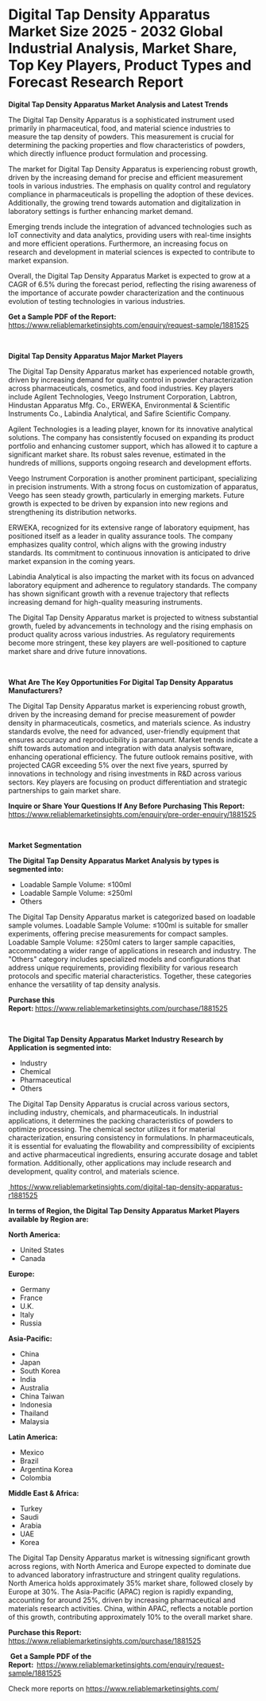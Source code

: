 <p><h1>Digital Tap Density Apparatus Market Size 2025 - 2032 Global Industrial Analysis, Market Share, Top Key Players, Product Types and Forecast Research Report</h1></p><p><strong>Digital Tap Density Apparatus Market Analysis and Latest Trends</strong></p>
<p><p>The Digital Tap Density Apparatus is a sophisticated instrument used primarily in pharmaceutical, food, and material science industries to measure the tap density of powders. This measurement is crucial for determining the packing properties and flow characteristics of powders, which directly influence product formulation and processing.</p><p>The market for Digital Tap Density Apparatus is experiencing robust growth, driven by the increasing demand for precise and efficient measurement tools in various industries. The emphasis on quality control and regulatory compliance in pharmaceuticals is propelling the adoption of these devices. Additionally, the growing trend towards automation and digitalization in laboratory settings is further enhancing market demand.</p><p>Emerging trends include the integration of advanced technologies such as IoT connectivity and data analytics, providing users with real-time insights and more efficient operations. Furthermore, an increasing focus on research and development in material sciences is expected to contribute to market expansion.</p><p>Overall, the Digital Tap Density Apparatus Market is expected to grow at a CAGR of 6.5% during the forecast period, reflecting the rising awareness of the importance of accurate powder characterization and the continuous evolution of testing technologies in various industries.</p></p>
<p><strong>Get a Sample PDF of the Report:&nbsp;</strong> <a href="https://www.reliablemarketinsights.com/enquiry/request-sample/1881525?utm_campaign=2637&utm_medium=2&utm_source=Github&utm_content=ia&utm_term=01032025&utm_id=digital-tap-density-apparatus">https://www.reliablemarketinsights.com/enquiry/request-sample/1881525</a></p>
<p>&nbsp;</p>
<p><strong>Digital Tap Density Apparatus Major Market Players</strong></p>
<p><p>The Digital Tap Density Apparatus market has experienced notable growth, driven by increasing demand for quality control in powder characterization across pharmaceuticals, cosmetics, and food industries. Key players include Agilent Technologies, Veego Instrument Corporation, Labtron, Hindustan Apparatus Mfg. Co., ERWEKA, Environmental & Scientific Instruments Co., Labindia Analytical, and Safire Scientific Company.</p><p>Agilent Technologies is a leading player, known for its innovative analytical solutions. The company has consistently focused on expanding its product portfolio and enhancing customer support, which has allowed it to capture a significant market share. Its robust sales revenue, estimated in the hundreds of millions, supports ongoing research and development efforts.</p><p>Veego Instrument Corporation is another prominent participant, specializing in precision instruments. With a strong focus on customization of apparatus, Veego has seen steady growth, particularly in emerging markets. Future growth is expected to be driven by expansion into new regions and strengthening its distribution networks.</p><p>ERWEKA, recognized for its extensive range of laboratory equipment, has positioned itself as a leader in quality assurance tools. The company emphasizes quality control, which aligns with the growing industry standards. Its commitment to continuous innovation is anticipated to drive market expansion in the coming years.</p><p>Labindia Analytical is also impacting the market with its focus on advanced laboratory equipment and adherence to regulatory standards. The company has shown significant growth with a revenue trajectory that reflects increasing demand for high-quality measuring instruments.</p><p>The Digital Tap Density Apparatus market is projected to witness substantial growth, fueled by advancements in technology and the rising emphasis on product quality across various industries. As regulatory requirements become more stringent, these key players are well-positioned to capture market share and drive future innovations.</p></p>
<p>&nbsp;</p>
<p><strong>What Are The Key Opportunities For Digital Tap Density Apparatus Manufacturers?</strong></p>
<p><p>The Digital Tap Density Apparatus market is experiencing robust growth, driven by the increasing demand for precise measurement of powder density in pharmaceuticals, cosmetics, and materials science. As industry standards evolve, the need for advanced, user-friendly equipment that ensures accuracy and reproducibility is paramount. Market trends indicate a shift towards automation and integration with data analysis software, enhancing operational efficiency. The future outlook remains positive, with projected CAGR exceeding 5% over the next five years, spurred by innovations in technology and rising investments in R&D across various sectors. Key players are focusing on product differentiation and strategic partnerships to gain market share.</p></p>
<p><strong>Inquire or Share Your Questions If Any Before Purchasing This Report:</strong> <a href="https://www.reliablemarketinsights.com/enquiry/pre-order-enquiry/1881525?utm_campaign=2637&utm_medium=2&utm_source=Github&utm_content=ia&utm_term=01032025&utm_id=digital-tap-density-apparatus">https://www.reliablemarketinsights.com/enquiry/pre-order-enquiry/1881525</a></p>
<p>&nbsp;</p>
<p><strong>Market Segmentation</strong></p>
<p><strong>The Digital Tap Density Apparatus Market Analysis by types is segmented into:</strong></p>
<p><ul><li>Loadable Sample Volume: ≤100ml</li><li>Loadable Sample Volume: ≤250ml</li><li>Others</li></ul></p>
<p><p>The Digital Tap Density Apparatus market is categorized based on loadable sample volumes. Loadable Sample Volume: ≤100ml is suitable for smaller experiments, offering precise measurements for compact samples. Loadable Sample Volume: ≤250ml caters to larger sample capacities, accommodating a wider range of applications in research and industry. The "Others" category includes specialized models and configurations that address unique requirements, providing flexibility for various research protocols and specific material characteristics. Together, these categories enhance the versatility of tap density analysis.</p></p>
<p><strong>Purchase this Report:&nbsp;</strong><a href="https://www.reliablemarketinsights.com/purchase/1881525?utm_campaign=2637&utm_medium=2&utm_source=Github&utm_content=ia&utm_term=01032025&utm_id=digital-tap-density-apparatus">https://www.reliablemarketinsights.com/purchase/1881525</a></p>
<p>&nbsp;</p>
<p><strong>The Digital Tap Density Apparatus Market Industry Research by Application is segmented into:</strong></p>
<p><ul><li>Industry</li><li>Chemical</li><li>Pharmaceutical</li><li>Others</li></ul></p>
<p><p>The Digital Tap Density Apparatus is crucial across various sectors, including industry, chemicals, and pharmaceuticals. In industrial applications, it determines the packing characteristics of powders to optimize processing. The chemical sector utilizes it for material characterization, ensuring consistency in formulations. In pharmaceuticals, it is essential for evaluating the flowability and compressibility of excipients and active pharmaceutical ingredients, ensuring accurate dosage and tablet formation. Additionally, other applications may include research and development, quality control, and materials science.</p></p>
<p><a href="https://www.reliablemarketinsights.com/digital-tap-density-apparatus-r1881525?utm_campaign=2637&utm_medium=2&utm_source=Github&utm_content=ia&utm_term=01032025&utm_id=digital-tap-density-apparatus">&nbsp;https://www.reliablemarketinsights.com/digital-tap-density-apparatus-r1881525</a></p>
<p><strong>In terms of Region, the Digital Tap Density Apparatus Market Players available by Region are:</strong></p>
<p>
    <p> <strong> North America: </strong>
        <ul>
            <li>United States</li>
            <li>Canada</li>
        </ul>
        </p> 
    <p> <strong> Europe: </strong>
        <ul>
            <li>Germany</li>
            <li>France</li>
            <li>U.K.</li>
            <li>Italy</li>
            <li>Russia</li>
        </ul>
        </p> 
    <p> <strong> Asia-Pacific: </strong>
        <ul>
            <li>China</li>
            <li>Japan</li>
            <li>South Korea</li>
            <li>India</li>
            <li>Australia</li>
            <li>China Taiwan</li>
            <li>Indonesia</li>
            <li>Thailand</li>
            <li>Malaysia</li>
        </ul>
        </p> 
    <p> <strong> Latin America: </strong>
        <ul>
            <li>Mexico</li>
            <li>Brazil</li>
            <li>Argentina Korea</li>
            <li>Colombia</li>
        </ul>
        </p> 
    <p> <strong> Middle East & Africa: </strong>
        <ul>
            <li>Turkey</li>
            <li>Saudi</li>
            <li>Arabia</li>
            <li>UAE</li>
            <li>Korea</li>
        </ul>
    </p>
    </p>
<p><p>The Digital Tap Density Apparatus market is witnessing significant growth across regions, with North America and Europe expected to dominate due to advanced laboratory infrastructure and stringent quality regulations. North America holds approximately 35% market share, followed closely by Europe at 30%. The Asia-Pacific (APAC) region is rapidly expanding, accounting for around 25%, driven by increasing pharmaceutical and materials research activities. China, within APAC, reflects a notable portion of this growth, contributing approximately 10% to the overall market share.</p></p>
<p><strong>Purchase this Report: </strong><a href="https://www.reliablemarketinsights.com/purchase/1881525?utm_campaign=2637&utm_medium=2&utm_source=Github&utm_content=ia&utm_term=01032025&utm_id=digital-tap-density-apparatus">https://www.reliablemarketinsights.com/purchase/1881525</a></p>
<p>&nbsp;<strong>Get a Sample PDF of the Report:&nbsp;&nbsp;</strong><a href="https://www.reliablemarketinsights.com/enquiry/request-sample/1881525?utm_campaign=2637&utm_medium=2&utm_source=Github&utm_content=ia&utm_term=01032025&utm_id=digital-tap-density-apparatus">https://www.reliablemarketinsights.com/enquiry/request-sample/1881525</a></p>
<p><strong></strong></p>
<p>Check more reports on <a href="https://www.reliablemarketinsights.com/?utm_campaign=2637&utm_medium=2&utm_source=Github&utm_content=ia&utm_term=01032025&utm_id=digital-tap-density-apparatus">https://www.reliablemarketinsights.com/</a></p>